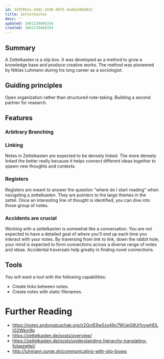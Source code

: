 ```yaml
---
id: 3297052e-4591-4190-9975-4e4bd30b8931
title: Zettelkasten
desc: ''
updated: 1601139466354
created: 1601139466354
---
```

## Summary

A Zettelkasten is a slip box. It was developed as a method to grow a knowledge base and produce creative works. The method was pioneered by Niklas Luhmann during his long career as a sociologist. 

## Guiding principles

Open organization rather than structured note-taking. Building a second partner for research. 

## Features

### Arbitrary Branching

### Linking

Notes in Zettelkasten are expected to be densely linked. The more densely linked the better really because it helps connect different ideas together to spawn new thoughts and contexts. 

### Registers

Registers are meant to answer the question "where do I start reading" when navigating a zettelkasten. They are pointers to the large themes in the zettel. Once an interesting line of thought is identified, you can dive into those group of notes.  

### Accidents are crucial

Working with a zettelkasten is somewhat like a conversation. You are not expected to have a detailed goal of where you'll end up each time you interact with your notes. By traversing from link to link, down the rabbit hole, your mind is expected to form connections across a diverse range of notes and ideas. Accidental traversals help greatly in finding novel connections. 

## Tools

You will want a tool with the following capabilities:

- Create links between notes.
- Create notes with static filenames. 

# Further Reading

- <https://notes.andymatuschak.org/z2QvtE9w5zs49x7WUeG8Ut1vywHDLiG2Wkm9p>
- <https://zettelkasten.de/posts/overview/>
- <https://zettelkasten.de/posts/understanding-hierarchy-translating-folgezettel/>
- <http://luhmann.surge.sh/communicating-with-slip-boxes>

